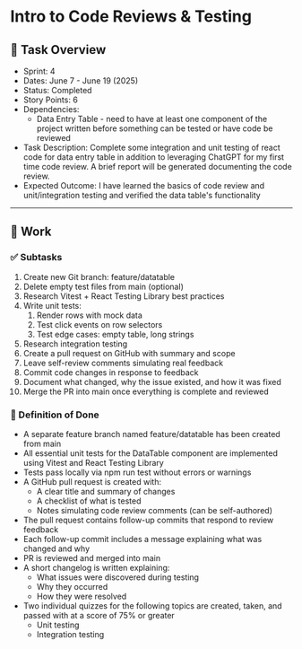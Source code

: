 # Intro to Code Reviews & Testing

## 📝 Task Overview
* Sprint: 4
* Dates: June 7 - June 19 (2025)
* Status: Completed
* Story Points: 6
* Dependencies:
  * Data Entry Table - need to have at least one component of the project written before something can be tested or have code be reviewed
* Task Description: Complete some integration and unit testing of react code for data entry table in addition to leveraging ChatGPT for my first time code review. A brief report will be generated documenting the code review.
* Expected Outcome: I have learned the basics of code review and unit/integration testing and verified the data table's functionality

---

## 🔧 Work

### ✅ Subtasks
1. Create new Git branch: feature/datatable
2. Delete empty test files from main (optional)
3. Research Vitest + React Testing Library best practices
4. Write unit tests:
    1. Render rows with mock data
    2. Test click events on row selectors
    3. Test edge cases: empty table, long strings
5. Research integration testing
6. Create a pull request on GitHub with summary and scope
7. Leave self-review comments simulating real feedback
8. Commit code changes in response to feedback
9. Document what changed, why the issue existed, and how it was fixed
10. Merge the PR into main once everything is complete and reviewed

### 📘 Definition of Done
- A separate feature branch named feature/datatable has been created from main
- All essential unit tests for the DataTable component are implemented using Vitest and React Testing Library
- Tests pass locally via npm run test without errors or warnings
- A GitHub pull request is created with:
    * A clear title and summary of changes
    * A checklist of what is tested
    * Notes simulating code review comments (can be self-authored)
- The pull request contains follow-up commits that respond to review feedback
- Each follow-up commit includes a message explaining what was changed and why
- PR is reviewed and merged into main
- A short changelog is written explaining:
    * What issues were discovered during testing
    * Why they occurred
    * How they were resolved
- Two individual quizzes for the following topics are created, taken, and passed with at a score of 75% or greater
    * Unit testing
    * Integration testing